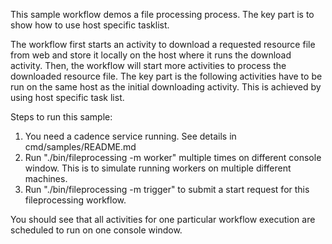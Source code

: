 This sample workflow demos a file processing process. The key part is to show how to use host specific tasklist. 

The workflow first starts an activity to download a requested resource file from web and store it locally on the host where it runs the download activity. Then, the workflow will start more activities to process the downloaded resource file. The key part is the following activities have to be run on the same host as the initial downloading activity. This is achieved by using host specific task list.

Steps to run this sample: 
1) You need a cadence service running. See details in cmd/samples/README.md
2) Run "./bin/fileprocessing -m worker" multiple times on different console window. This is to simulate running workers on multiple different machines.
3) Run "./bin/fileprocessing -m trigger" to submit a start request for this fileprocessing workflow.

You should see that all activities for one particular workflow execution are scheduled to run on one console window.
